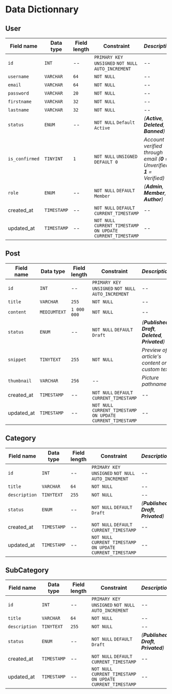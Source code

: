 # Data Dictionnary

## User

| Field name     | Data type   | Field length | Constraint                                                 | *Description*                           |
| -------------- | ----------- | ------------ | ---------------------------------------------------------- | --------------------------------------- |
| `id`           | `INT`       | --           | `PRIMARY KEY` `UNSIGNED` `NOT NULL` `AUTO_INCREMENT`       | --                                      |
| `username`     | `VARCHAR`   | `64`         | `NOT NULL`                                                 | --                                      |
| `email`        | `VARCHAR`   | `64`         | `NOT NULL`                                                 | --                                      |
| `password`     | `VARCHAR`   | `20`         | `NOT NULL`                                                 | --                                      |
| `firstname`    | `VARCHAR`   | `32`         | `NOT NULL`                                                 | --                                      |
| `lastname`     | `VARCHAR`   | `32`         | `NOT NULL`                                                 | --                                      |
| `status`       | `ENUM`      | --           | `NOT NULL` `Default Active`                                                 | *(**Active**, **Deleted**, **Banned**)* |
| `is_confirmed` | `TINYINT`   | `1`          | `NOT NULL` `UNSIGNED` `DEFAULT 0`                          | *Account verified through email (**0** = Unverified, **1** = Verified)*        |
| `role`         | `ENUM`      | --           | `NOT NULL` `DEFAULT Member`                                                 | *(**Admin**, **Member**, **Author**)*   |
| created_at     | `TIMESTAMP` | --           | `NOT NULL` `DEFAULT CURRENT_TIMESTAMP`                     | --                                      |
| updated_at     | `TIMESTAMP` | --           | `NOT NULL` `CURRENT_TIMESTAMP ON UPDATE CURRENT_TIMESTAMP` | --                                      |

## Post

| Field name  | Data type    | Field length | Constraint                                                 | *Description*                                           |
| ----------- | ------------ | ------------ | ---------------------------------------------------------- | ------------------------------------------------------- |
| `id`        | `INT`        | --           | `PRIMARY KEY` `UNSIGNED` `NOT NULL` `AUTO_INCREMENT`       | --                                                      |
| `title`     | `VARCHAR`    | `255`        | `NOT NULL`                                                 | --                                                      |
| `content`   | `MEDIUMTEXT` | `1 000 000`  | `NOT NULL`                                                 | --                                                      |
| `status`    | `ENUM`       | --           | `NOT NULL` `DEFAULT Draft`                                 | *(**Published**, **Draft**, **Deleted**, **Privated**)* |
| `snippet`   | `TINYTEXT`   | `255`        | `NOT NULL`                                                 | *Preview of article's content or custom text*             |
| `thumbnail` | `VARCHAR`    | `256`        | --                                                         | *Picture pathname*                                      |
| created_at  | `TIMESTAMP`  | --           | `NOT NULL` `DEFAULT CURRENT_TIMESTAMP`                     | --                                                      |
| updated_at  | `TIMESTAMP`  | --           | `NOT NULL` `CURRENT_TIMESTAMP ON UPDATE CURRENT_TIMESTAMP` | --                                                      |

## Category

| Field name    | Data type   | Field length | Constraint                                                 | *Description*                              |
| ------------- | ----------- | ------------ | ---------------------------------------------------------- | ------------------------------------------ |
| `id`          | `INT`       | --           | `PRIMARY KEY` `UNSIGNED` `NOT NULL` `AUTO_INCREMENT`       | --                                         |
| `title`       | `VARCHAR`   | `64`         | `NOT NULL`                                                 | --                                         |
| `description` | `TINYTEXT`  | `255`        | `NOT NULL`                                                 | --                                         |
| `status`      | `ENUM`      | --           | `NOT NULL` `DEFAULT Draft`                                 | *(**Published**, **Draft**, **Privated**)* |
| created_at    | `TIMESTAMP` | --           | `NOT NULL` `DEFAULT CURRENT_TIMESTAMP`                     | --                                         |
| updated_at    | `TIMESTAMP` | --           | `NOT NULL` `CURRENT_TIMESTAMP ON UPDATE CURRENT_TIMESTAMP` | --                                         |

## SubCategory

| Field name    | Data type   | Field length | Constraint                                                 | *Description*                              |
| ------------- | ----------- | ------------ | ---------------------------------------------------------- | ------------------------------------------ |
| `id`          | `INT`       | --           | `PRIMARY KEY` `UNSIGNED` `NOT NULL` `AUTO_INCREMENT`       | --                                         |
| `title`       | `VARCHAR`   | `64`         | `NOT NULL`                                                 | --                                         |
| `description` | `TINYTEXT`  | `255`        | `NOT NULL`                                                 | --                                         |
| `status`      | `ENUM`      | --           | `NOT NULL` `DEFAULT Draft`                                 | *(**Published**, **Draft**, **Privated**)* |
| created_at    | `TIMESTAMP` | --           | `NOT NULL` `DEFAULT CURRENT_TIMESTAMP`                     | --                                         |
| updated_at    | `TIMESTAMP` | --           | `NOT NULL` `CURRENT_TIMESTAMP ON UPDATE CURRENT_TIMESTAMP` | --                                         |
